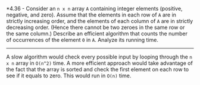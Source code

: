 *4.36 - Consider an `n x n` array `A` containing integer elements (positive, negative, and zero). Assume that the elements in each row of `A` are in strictly increasing order, and the elements of each column of `A` are in strictly decreasing order. (Hence there cannot be two zeroes in the same row or the same column.) Describe an efficient algorithm that counts the number of occurrences of the element `0` in `A`. Analyze its running time.
***
A slow algorithm would check every possible input by looping through the `n x n` array in `O(n^2)` time. A more efficient approach would take advantage of the fact that the array is sorted and check the first element on each row to see if it equals to zero. This would run in `O(n)` time.
